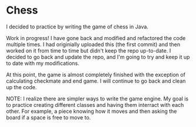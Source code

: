 # Chess

I decided to practice by writing the game of chess in Java.


Work in progress!
I have gone back and modified and refactored the code multiple times.
I had originially uploaded this (the first commit) and then worked on it from time to time but didn't keep the repo up-to-date.
I decided to go back and update the repo, and I'm going to try and keep it up to date with my modifications.


At this point, the game is almost completely finished with the exception of calculating checkmate and end game.
I will continue to go back and clean up the code.


NOTE: I realize there are simpler ways to write the game engine. My goal is to practice creating different classes and having them interract with each other.
    For example, a piece knowing how it moves and then asking the board if a space is free to move to.
